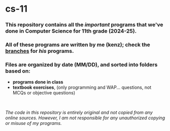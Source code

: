 
# cs-11

### This repository contains all the *important* programs that we've done in Computer Science for 11th grade (2024-25).

### All of these programs are written by me (kenz); check the [branches](https://github.com/Aegonix/cs-11/branches) for *his* programs.

### Files are organized by date (MM/DD), and sorted into folders based on:
- **programs done in class**
- **textbook exercises**, (only programming and WAP... questions, not MCQs or objective questions)

<br />

*The code in this repository is entirely original and not copied from any online sources. However, I am not responsible for any unauthorized copying or misuse of my programs.*
